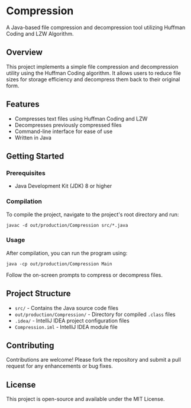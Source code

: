 # Compression

A Java-based file compression and decompression tool utilizing Huffman Coding and LZW Algorithm.

## Overview

This project implements a simple file compression and decompression utility using the Huffman Coding algorithm. It allows users to reduce file sizes for storage efficiency and decompress them back to their original form.

## Features

* Compresses text files using Huffman Coding and LZW
* Decompresses previously compressed files
* Command-line interface for ease of use
* Written in Java

## Getting Started

### Prerequisites

* Java Development Kit (JDK) 8 or higher

### Compilation

To compile the project, navigate to the project's root directory and run:

```
javac -d out/production/Compression src/*.java
```

### Usage

After compilation, you can run the program using:

```
java -cp out/production/Compression Main
```

Follow the on-screen prompts to compress or decompress files.

## Project Structure

* `src/` - Contains the Java source code files
* `out/production/Compression/` - Directory for compiled `.class` files
* `.idea/` - IntelliJ IDEA project configuration files
* `Compression.iml` - IntelliJ IDEA module file

## Contributing

Contributions are welcome! Please fork the repository and submit a pull request for any enhancements or bug fixes.

## License

This project is open-source and available under the MIT License.
